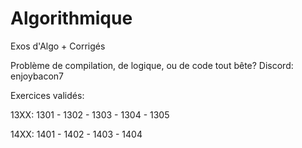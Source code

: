 # Algorithmique
Exos d'Algo + Corrigés

Problème de compilation, de logique, ou de code tout bête?
Discord: enjoybacon7

Exercices validés:

13XX:
  1301 - 1302 - 1303 - 1304 - 1305

14XX:
  1401 - 1402 - 1403 - 1404
